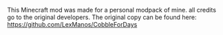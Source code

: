 This Minecraft mod was made for a personal modpack of mine. all credits go to the original developers. The original copy can be found here: https://github.com/LexManos/CobbleForDays
